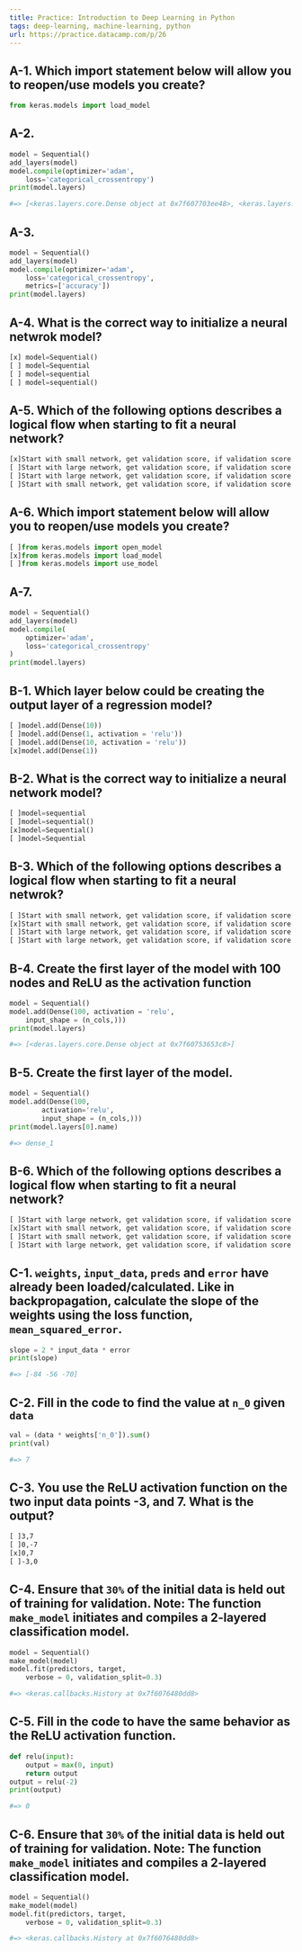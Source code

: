 ```yaml
---
title: Practice: Introduction to Deep Learning in Python
tags: deep-learning, machine-learning, python
url: https://practice.datacamp.com/p/26
---
```


## A-1. Which import statement below will allow you to reopen/use models you create?
```python
from keras.models import load_model
```

## A-2.
```python
model = Sequential()
add_layers(model)
model.compile(optimizer='adam',
    loss='categorical_crossentropy')
print(model.layers)

#=> [<keras.layers.core.Dense object at 0x7f607703ee48>, <keras.layers.core.Dense object at 0x7f60770424e0>]
```

## A-3.
```python
model = Sequential()
add_layers(model)
model.compile(optimizer='adam',
    loss='categorical_crossentropy',
    metrics=['accuracy'])
print(model.layers)
```

## A-4. What is the correct way to initialize a neural netwrok model?
```python
[x] model=Sequential()
[ ] model=Sequential
[ ] model=sequential
[ ] model=sequential()
```

## A-5. Which of the following options describes a logical flow when starting to fit a neural network?
```txt
[x]Start with small network, get validation score, if validation score is still getting better, increase model capacity
[ ]Start with large network, get validation score, if validation score is still getting better, increase model capacity
[ ]Start with large network, get validation score, if validation score is still getting better, decrease model capacity
[ ]Start with small network, get validation score, if validation score is still getting better, decrease model capacity
```

## A-6. Which import statement below will allow you to reopen/use models you create?
```python
[ ]from keras.models import open_model
[x]from keras.models import load_model
[ ]from keras.models import use_model
```

## A-7.
```python
model = Sequential()
add_layers(model)
model.compile(
    optimizer='adam',
    loss='categorical_crossentropy'
)
print(model.layers)
```

## B-1. Which layer below could be creating the output layer of a regression model?
```python
[ ]model.add(Dense(10))
[ ]model.add(Dense(1, activation = 'relu'))
[ ]model.add(Dense(10, activation = 'relu'))
[x]model.add(Dense(1))
```

## B-2. What is the correct way to initialize a neural network model?
```python
[ ]model=sequential
[ ]model=sequential()
[x]model=Sequential()
[ ]model=Sequential
```

## B-3. Which of the following options describes a logical flow when starting to fit a neural netwrok?
```txt
[ ]Start with small network, get validation score, if validation score is still getting better, decrease model capacity
[x]Start with small network, get validation score, if validation score is still getting better, increase model capacity
[ ]Start with large network, get validation score, if validation score is still getting better, decrease model capacity
[ ]Start with large network, get validation score, if validation score is still getting better, increase model capacity
```

## B-4. Create the first layer of the model with 100 nodes and ReLU as the activation function
```python
model = Sequential()
model.add(Dense(100, activation = 'relu',
    input_shape = (n_cols,)))
print(model.layers)

#=> [<deras.layers.core.Dense object at 0x7f60753653c8>]
```

## B-5. Create the first layer of the model.
```python
model = Sequential()
model.add(Dense(100,
        activation='relu',
        input_shape = (n_cols,)))
print(model.layers[0].name)

#=> dense_1
```

## B-6. Which of the following options describes a logical flow when starting to fit a neural network?
```txt
[ ]Start with large network, get validation score, if validation score is still getting better, decrease model capacity
[x]Start with small network, get validation score, if validation score is still getting better, increase model capacity
[ ]Start with small network, get validation score, if validation score is still getting better, decrease model capacity
[ ]Start with large network, get validation score, if validation score is still getting better, increase model capacity
```

## C-1. `weights`, `input_data`, `preds` and `error` have already been loaded/calculated. Like in backpropagation, calculate the slope of the weights using the loss function, `mean_squared_error`.
```python
slope = 2 * input_data * error
print(slope)

#=> [-84 -56 -70]
```

## C-2. Fill in the code to find the value at `n_0` given `data`
```python
val = (data * weights['n_0']).sum()
print(val)

#=> 7
```

## C-3. You use the ReLU activation function on the two input data points -3, and 7. What is the output?
```txt
[ ]3,7
[ ]0,-7
[x]0,7
[ ]-3,0
```

## C-4. Ensure that `30%` of the initial data is held out of training for validation. Note: The function `make_model` initiates and  compiles a 2-layered classification model.
```python
model = Sequential()
make_model(model)
model.fit(predictors, target,
    verbose = 0, validation_split=0.3)

#=> <keras.callbacks.History at 0x7f6076480dd8>
```

## C-5. Fill in the code to have the same behavior as the ReLU activation function.
```python
def relu(input):
    output = max(0, input)
    return output
output = relu(-2)
print(output)

#=> 0
```

## C-6. Ensure that `30%` of the initial data is held out of training for validation. Note: The function `make_model` initiates and compiles a 2-layered classification model.
```python
model = Sequential()
make_model(model)
model.fit(predictors, target,
    verbose = 0, validation_split=0.3)

#=> <keras.callbacks.History at 0x7f6076480dd8>
```

